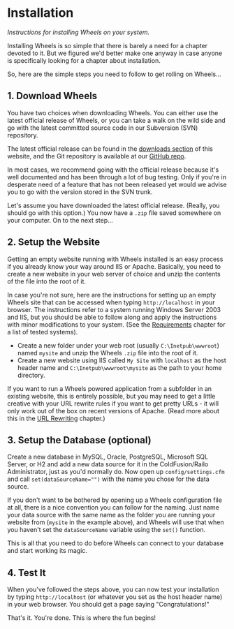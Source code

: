 # Installation

*Instructions for installing Wheels on your system.*

Installing Wheels is so simple that there is barely a need for a chapter devoted to it. But we figured
we'd better make one anyway in case anyone is specifically looking for a chapter about installation.

So, here are the simple steps you need to follow to get rolling on Wheels...

## 1. Download Wheels

You have two choices when downloading Wheels. You can either use the latest official release of Wheels,
or you can take a walk on the wild side and go with the latest committed source code in our Subversion
(SVN) repository.

The latest official release can be found in the [downloads section][1] of this website, and the Git
repository is available at our [GitHub repo][2].

In most cases, we recommend going with the official release because it's well documented and has been
through a lot of bug testing. Only if you're in desperate need of a feature that has not been released
yet would we advise you to go with the version stored in the SVN trunk.

Let's assume you have downloaded the latest official release. (Really, you should go with this option.)
You now have a `.zip` file saved somewhere on your computer. On to the next step...

## 2. Setup the Website

Getting an empty website running with Wheels installed is an easy process if you already know your way
around IIS or Apache. Basically, you need to create a new website in your web server of choice and unzip
the contents of the file into the root of it.

In case you're not sure, here are the instructions for setting up an empty Wheels site that can be
accessed when typing `http://localhost` in your browser. The instructions refer to a system running
Windows Server 2003 and IIS, but you should be able to follow along and apply the instructions with
minor modifications to your system. (See the [Requirements][3] chapter for a list of tested systems).

  * Create a new folder under your web root (usually `C:\Inetpub\wwwroot`) named `mysite` and unzip the
  	Wheels `.zip` file into the root of it.
  * Create a new website using IIS called `My Site` with `localhost` as the host header name and
	`C:\Inetpub\wwwroot\mysite` as the path to your home directory.

If you want to run a Wheels powered application from a subfolder in an existing website, this is
entirely possible, but you may need to get a little creative with your URL rewrite rules if you want to
get pretty URLs - it will only work out of the box on recent versions of Apache. (Read more about this
in the [URL Rewriting][4] chapter.)

## 3. Setup the Database (optional)

Create a new database in MySQL, Oracle, PostgreSQL, Microsoft SQL Server, or H2 and add a new data source
for it in the ColdFusion/Railo Administrator, just as you'd normally do. Now open up
`config/settings.cfm` and call `set(dataSourceName="")` with the name you chose for the data source. 

If you don't want to be bothered by opening up a Wheels configuration file at all, there is a nice
convention you can follow for the naming. Just name your data source with the same name as the folder you
are running your website from (`mysite` in the example above), and Wheels will use that when you haven't
set the `dataSourceName` variable using the `set()` function.

This is all that you need to do before Wheels can connect to your database and start working its magic.

## 4. Test It

When you've followed the steps above, you can now test your installation by typing `http://localhost`
(or whatever you set as the host header name) in your web browser. You should get a page saying
"Congratulations!"

That's it. You're done. This is where the fun begins!

[1]: http://cfwheels.org/download
[2]: http://www.github.com/cfwheels
[3]: ../01%20Introduction/02%20Requirements.md
[4]: ../03%20Handling%20Requests%20with%20Controllers/11%20URL%20Rewriting.md
